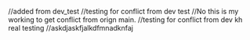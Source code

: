 //added from dev_test
//testing for conflict from dev test
//No this is my working to get conflict from orign main.
//testing for conflict from dev kh real testing
//askdjaskfjalkdfmnadknfaj